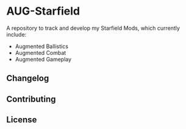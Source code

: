 # AUG-Starfield
A repository to track and develop my Starfield Mods, which currently include:

- Augmented Ballistics
- Augmented Combat
- Augmented Gameplay

## Changelog

## Contributing

## License
